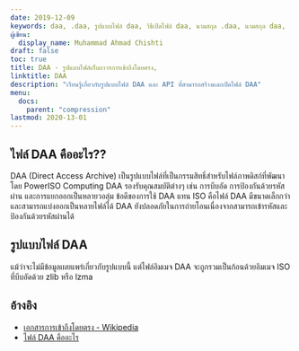 ```yaml
---
date: 2019-12-09
keywords: daa, .daa, รูปแบบไฟล์ daa, วิธีเปิดไฟล์ daa, นามสกุล .daa, นามสกุล daa,
ผู้เขียน:
  display_name: Muhammad Ahmad Chishti
draft: false
toc: true
title: DAA - รูปแบบไฟล์เก็บถาวรการเข้าถึงโดยตรง,
linktitle: DAA
description: "เรียนรู้เกี่ยวกับรูปแบบไฟล์ DAA และ API ที่สามารถสร้างและเปิดไฟล์ DAA"
menu:
  docs:
    parent: "compression"
lastmod: 2020-13-01
---
```


## ไฟล์ DAA คืออะไร?? ##

DAA (Direct Access Archive) เป็นรูปแบบไฟล์ที่เป็นกรรมสิทธิ์สำหรับไฟล์ภาพดิสก์ที่พัฒนาโดย PowerISO Computing DAA รองรับคุณสมบัติต่างๆ เช่น การบีบอัด การป้องกันด้วยรหัสผ่าน และการแยกออกเป็นหลายวอลุ่ม ข้อดีของการใช้ DAA แทน ISO คือไฟล์ DAA มีขนาดเล็กกว่าและสามารถแบ่งออกเป็นหลายไฟล์ได้ DAA ยังปลอดภัยในการถ่ายโอนเนื่องจากสามารถเข้ารหัสและป้องกันด้วยรหัสผ่านได้

## รูปแบบไฟล์ DAA ##

แม้ว่าจะไม่มีข้อมูลเผยแพร่เกี่ยวกับรูปแบบนี้ แต่ไฟล์อิมเมจ DAA จะถูกรวมเป็นก้อนด้วยอิมเมจ ISO ที่บีบอัดด้วย zlib หรือ lzma

## อ้างอิง ##

- [เอกสารการเข้าถึงโดยตรง - Wikipedia](https://en.wikipedia.org/wiki/Direct_Access_Archive)
- [ไฟล์ DAA คืออะไร](https://www.poweriso.com/tutorials/what-is-daa-file.htm)

